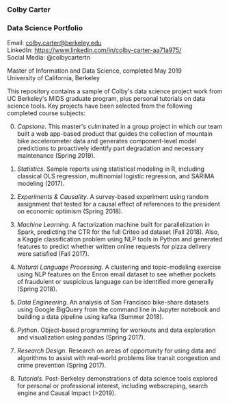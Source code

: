 ### Colby Carter

### Data Science Portfolio

Email: colby.carter@berkeley.edu    
LinkedIn: https://www.linkedin.com/in/colby-carter-aa71a975/    
Social Media: @colbycartertn    

Master of Information and Data Science, completed May 2019    
University of California, Berkeley

This repository contains a sample of Colby's data science project work from UC Berkeley's MIDS graduate program, plus personal tutorials on data science tools. Key projects have been selected from the following completed course subjects:

0. _Capstone_. This master's culminated in a group project in which our team built a web app-based product that guides the collection of mountain bike accelerometer data and generates component-level model predictions to proactively identify part degradation and necessary maintenance (Spring 2019).

1. _Statistics_. Sample reports using statistical modeling in R, including classical OLS regression, multinomial logistic regression, and SARIMA modeling (2017).

2. _Experiments & Causality_. A survey-based experiment using random assignment that tested for a causal effect of references to the president on economic optimism (Spring 2018).

3. _Machine Learning_. A factorization machine built for parallelization in Spark, predicting the CTR for the full Criteo ad dataset (Fall 2018). Also, a Kaggle classification problem using NLP tools in Python and generated features to predict whether written online requests for pizza delivery were satisfied (Fall 2017).

4. _Natural Language Processing_. A clustering and topic-modeling exercise using NLP features on the Enron email dataset to see whether pockets of fraudulent or suspicious language can be identified more generally (Spring 2018).

5. _Data Engineering_. An analysis of San Francisco bike-share datasets using Google BigQuery from the command line in Jupyter notebook and building a data pipeline using kafka (Summer 2018).

6. _Python_. Object-based programming for workouts and data exploration and visualization using pandas (Spring 2017).

7. _Research Design_. Research on areas of opportunity for using data and algorithms to assist with real-world problems like transit congestion and crime prevention (Spring 2017).

8. _Tutorials_. Post-Berkeley demonstrations of data science tools explored for personal or professional interest, including webscraping, search engine and Causal Impact (>2019).

